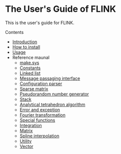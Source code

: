 # The User's  Guide of FLINK



This is the user's guide for FLINK.



Contents

* [Introduction](welcome.md)
* [How to install](install.md)
* [Usage](usage.md)
* Reference maunal
  * [make.sys](guide/make.md)
  * [Constants](guide/m_constants.md)
  * [Linked list](guide/m_linkedlist.md)
  * [Message passaging interface](guide/m_mpi.md)
  * [Configuration parser](guide/m_parser.md)
  * [Sparse matrix](guide/m_sparse.md)
  * [Pseudorandom number generator](guide/m_spring.md)
  * [Stack](guide/m_stack.md)
  * [Analytical tetrahedron algorithm](guide/m_tetra.md)
  * [Error and exception](guide/s_error.md)
  * [Fourier transformation](guide/s_fourier.md)
  * [Special functions](guide/s_function.md)
  * [Integration](guide/s_integrator.md)
  * [Matrix](guide/s_matrix.md)
  * [Spline interpolation](guide/s_spline.md)
  * [Utility](guide/s_util.md)
  * [Vector](guide/s_vector.md)

